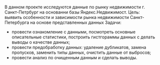 В данном проекте исследуются данные по рынку недвижимости г. Санкт-Петрбург на основанни базы Яндекс.Недвижимост.
Цель: выявить особенности и зависимости рынка недвижимости Санкт-Петербурга на основе представленных данных
Задачи:
 * провести ознакомление с данными, посмотреть основные описательные статистики, построить гистгораммы данных с делать выводы о качестве данных;
 * провести предобработку данных: удаление дубликатов, замена пропусков, заменить типы данных, очистить данные от выбросов;
 * провести анализ по очищенным данным и сделать выводы.
